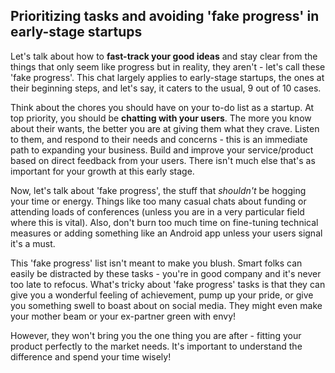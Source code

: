 ## Prioritizing tasks and avoiding 'fake progress' in early-stage startups

Let's talk about how to **fast-track your good ideas** and stay clear from the things that only seem like progress but in reality, they aren't - let's call these 'fake progress'. This chat largely applies to early-stage startups, the ones at their beginning steps, and let's say, it caters to the usual, 9 out of 10 cases.

Think about the chores you should have on your to-do list as a startup. At top priority, you should be **chatting with your users**. The more you know about their wants, the better you are at giving them what they crave. Listen to them, and respond to their needs and concerns - this is an immediate path to expanding your business. Build and improve your service/product based on direct feedback from your users. There isn't much else that's as important for your growth at this early stage.

Now, let's talk about 'fake progress', the stuff that *shouldn't* be hogging your time or energy. Things like too many casual chats about funding or attending loads of conferences (unless you are in a very particular field where this is vital). Also, don't burn too much time on fine-tuning technical measures or adding something like an Android app unless your users signal it's a must. 

This 'fake progress' list isn't meant to make you blush. Smart folks can easily be distracted by these tasks - you're in good company and it's never too late to refocus. What's tricky about 'fake progress' tasks is that they can give you a wonderful feeling of achievement, pump up your pride, or give you something swell to boast about on social media. They might even make your mother beam or your ex-partner green with envy!

However, they won't bring you the one thing you are after - fitting your product perfectly to the market needs. It's important to understand the difference and spend your time wisely!
